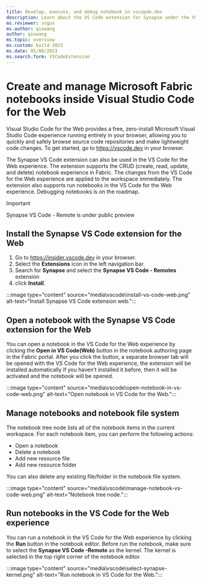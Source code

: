 ```yaml
---
title: Develop, execute, and debug notebook in vscopde.dev
description: Learn about the VS Code extension for Synapse under the VS Code web experience, which supports a pro-developer authoring experience.
ms.reviewer: sngun
ms.author: qixwang
author: qixwang
ms.topic: overview
ms.custom: build-2023
ms.date: 05/08/2023
ms.search.form: VSCodeExtension
---
```


# Create and manage Microsoft Fabric notebooks inside Visual Studio Code for the Web

Visual Studio Code for the Web provides a free, zero-install Microsoft Visual Studio Code experience running entirely in your browser, allowing you to quickly and safely browse source code repositories and make lightweight code changes. To get started, go to https://vscode.dev in your browser.

The Synapse VS Code extension can also be used in the VS Code for the Web experience. The extension supports the CRUD (create, read, update, and delete) notebook experience in Fabric. The changes from the VS Code for the Web experience are applied to the workspace immediately. The extension also supports run notebooks in the VS Code for the Web experience. Debugging notebooks is on the roadmap.

> [!IMPORTANT]
> Synapse VS Code - Remote is under public preview

## Install the Synapse VS Code extension for the Web

1. Go to https://insider.vscode.dev in your browser.
1. Select the **Extensions** icon in the left navigation bar.
1. Search for **Synapse** and select the **Synapse VS Code - Remotes** extension
1. click **Install**.

:::image type="content" source="media\vscode\install-vs-code-web.png" alt-text="Install Synapse VS Code extension web.":::

## Open a notebook with the Synapse VS Code extension for the Web

You can open a notebook in the VS Code for the Web experience by clicking the **Open in VS Code(Web)** button in the notebook authoring page in the Fabric portal. After you click the button, a separate browser tab will be opened with the VS Code for the Web experience, the extension will be installed automatically if you haven't installed it before, then it will be activated and the notebook will be opened.

:::image type="content" source="media\vscode\open-notebook-in-vs-code-web.png" alt-text="Open notebook in VS Code for the Web.":::

## Manage notebooks and notebook file system

The notebook tree node lists all of the notebook items in the current workspace. For each notebook item, you can perform the following actions:

- Open a notebook
- Delete a notebook
- Add new resource file
- Add new resource folder

You can also delete any existing file/folder in the notebook file system.

:::image type="content" source="media\vscode\manage-notebook-vs-code-web.png" alt-text="Notebook tree node.":::

## Run notebooks in the VS Code for the Web experience

You can run a notebook in the VS Code for the Web experience by clicking the **Run** button in the notebook editor. Before run the notebook, make sure to select the **Synapse VS Code -Remote** as the kernel. The kernel is selected in the top right corner of the notebook editor.

:::image type="content" source="media\vscode\select-synapse-kernel.png" alt-text="Run notebook in VS Code for the Web.":::